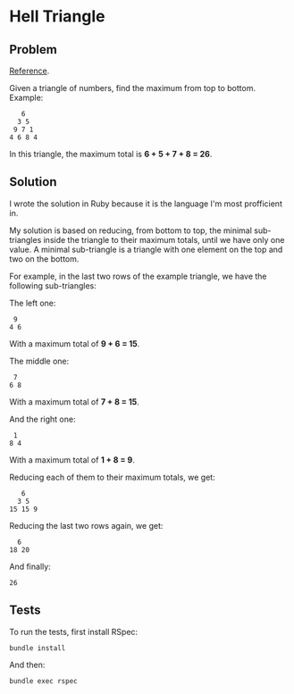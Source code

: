 # Hell Triangle

## Problem

[Reference](https://s3.amazonaws.com/sample-login/attachments/files/000/000/084/original/HellsTriangle.pdf).

Given a triangle of numbers, find the maximum from top to bottom.
Example:

```
   6
  3 5
 9 7 1
4 6 8 4
```

In this triangle, the maximum total is **6 + 5 + 7 + 8 = 26**.

## Solution

I wrote the solution in Ruby because it is the language I'm most profficient in.

My solution is based on reducing, from bottom to top, the minimal sub-triangles inside the triangle to their maximum totals, until we have only one value.
A minimal sub-triangle is a triangle with one element on the top and two on the bottom.

For example, in the last two rows of the example triangle, we have the following sub-triangles:

The left one:
```
 9
4 6
```
With a maximum total of **9 + 6 = 15**.

The middle one:
```
 7
6 8
```
With a maximum total of **7 + 8 = 15**.

And the right one:
```
 1
8 4
```
With a maximum total of **1 + 8 = 9**.


Reducing each of them to their maximum totals, we get:

```
   6
  3 5
15 15 9
```

Reducing the last two rows again, we get:

```
  6
18 20
```

And finally:

```
26
```

## Tests

To run the tests, first install RSpec:

```
bundle install
```

And then:

```
bundle exec rspec
```
